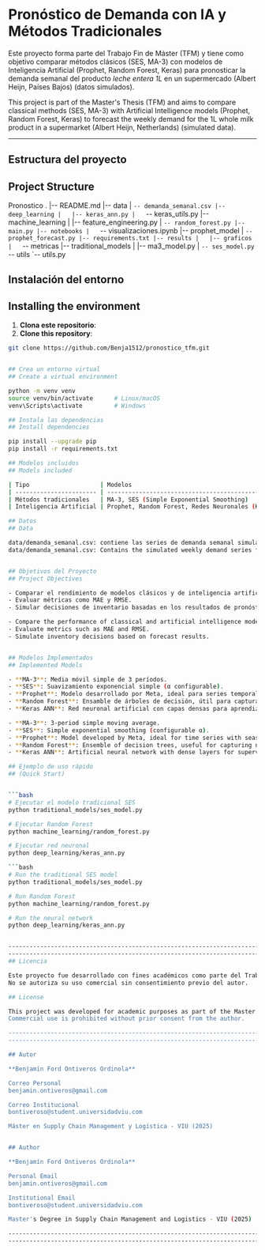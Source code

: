# Pronóstico de Demanda con IA y Métodos Tradicionales

Este proyecto forma parte del Trabajo Fin de Máster (TFM) y tiene como objetivo comparar métodos clásicos
(SES, MA-3) con modelos de Inteligencia Artificial (Prophet, Random Forest, Keras) para pronosticar la demanda
semanal del producto *leche entera 1L* en un supermercado (Albert Heijn, Países Bajos) (datos simulados).


This project is part of the Master's Thesis (TFM) and aims to compare classical methods (SES, MA-3) 
with Artificial Intelligence models (Prophet, Random Forest, Keras) to forecast the weekly demand for the 1L 
whole milk product in a supermarket (Albert Heijn, Netherlands) (simulated data).

---

## Estructura del proyecto
## Project Structure
Pronostico
.
|-- README.md
|-- data
|   `-- demanda_semanal.csv
|-- deep_learning
|   |-- keras_ann.py
|   `-- keras_utils.py
|-- machine_learning
|   |-- feature_engineering.py
|   `-- random_forest.py
|-- main.py
|-- notebooks
|   `-- visualizaciones.ipynb
|-- prophet_model
|   `-- prophet_forecast.py
|-- requirements.txt
|-- results
|   |-- graficos
|   `-- metricas
|-- traditional_models
|   |-- ma3_model.py
|   `-- ses_model.py
`-- utils
    `-- utils.py

## Instalación del entorno
## Installing the environment

1. **Clona este repositorio**:
1. **Clone this repository**:

```bash
git clone https://github.com/Benja1512/pronostico_tfm.git


## Crea un entorno virtual 
## Create a virtual environment

python -m venv venv
source venv/bin/activate      # Linux/macOS
venv\Scripts\activate         # Windows

## Instala las dependencias
## Install dependencies

pip install --upgrade pip
pip install -r requirements.txt

## Modelos incluidos 
## Models included

| Tipo                    | Modelos                                          |
| ----------------------- | ------------------------------------------------ |
| Métodos tradicionales   | MA-3, SES (Simple Exponential Smoothing)         |
| Inteligencia Artificial | Prophet, Random Forest, Redes Neuronales (Keras) |

## Datos 
## Data

data/demanda_semanal.csv: contiene las series de demanda semanal simulada para entrenamiento y prueba.
data/demanda_semanal.csv: Contains the simulated weekly demand series for training and testing.


## Objetivos del Proyecto
## Project Objectives

- Comparar el rendimiento de modelos clásicos y de inteligencia artificial para predecir demanda semanal.
- Evaluar métricas como MAE y RMSE.
- Simular decisiones de inventario basadas en los resultados de pronóstico.

- Compare the performance of classical and artificial intelligence models for predicting weekly demand.
- Evaluate metrics such as MAE and RMSE.
- Simulate inventory decisions based on forecast results.


## Modelos Implementados
## Implemented Models

- **MA-3**: Media móvil simple de 3 períodos.
- **SES**: Suavizamiento exponencial simple (α configurable).
- **Prophet**: Modelo desarrollado por Meta, ideal para series temporales con estacionalidad.
- **Random Forest**: Ensamble de árboles de decisión, útil para capturar patrones no lineales.
- **Keras ANN**: Red neuronal artificial con capas densas para aprendizaje supervisado.

- **MA-3**: 3-period simple moving average.
- **SES**: Simple exponential smoothing (configurable α).
- **Prophet**: Model developed by Meta, ideal for time series with seasonality.
- **Random Forest**: Ensemble of decision trees, useful for capturing nonlinear patterns.
- **Keras ANN**: Artificial neural network with dense layers for supervised learning.

## Ejemplo de uso rápido 
## (Quick Start)


```bash
# Ejecutar el modelo tradicional SES
python traditional_models/ses_model.py

# Ejecutar Random Forest
python machine_learning/random_forest.py

# Ejecutar red neuronal
python deep_learning/keras_ann.py

```bash
# Run the traditional SES model
python traditional_models/ses_model.py

# Run Random Forest
python machine_learning/random_forest.py

# Run the neural network
python deep_learning/keras_ann.py


--------------------------------------------------------------------------------------------------------------
---------------------------------------------------------------------------------------------------------------
## Licencia

Este proyecto fue desarrollado con fines académicos como parte del Trabajo Fin de Máster (VIU, 2025).  
No se autoriza su uso comercial sin consentimiento previo del autor.

## License

This project was developed for academic purposes as part of the Master's Thesis (VIU, 2025).
Commercial use is prohibited without prior consent from the author.

------------------------------------------------------------------------------------------------------------------
------------------------------------------------------------------------------------------------------------------

## Autor

**Benjamín Ford Ontiveros Ordinola**  

Correo Personal
benjamin.ontiveros@gmail.com

Correo Institucional
bontiveroso@student.universidadviu.com

Máster en Supply Chain Management y Logística - VIU (2025)


## Author

**Benjamín Ford Ontiveros Ordinola**

Personal Email
benjamin.ontiveros@gmail.com

Institutional Email
bontiveroso@student.universidadviu.com

Master's Degree in Supply Chain Management and Logistics - VIU (2025)

-------------------------------------------------------------------------------------------------------------------
-------------------------------------------------------------------------------------------------------------------
